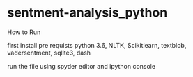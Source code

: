 # sentment-analysis_python

How to Run

first install pre requists 
python 3.6, NLTK, Scikitlearn, textblob, vadersentment, sqlite3, dash

run the file using spyder editor and ipython console 

